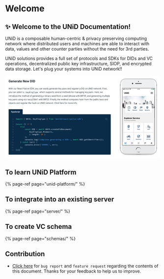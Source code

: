 # Welcome

## ✨ Welcome to the UNiD Documentation!

UNiD is a composable human-centric & privacy preserving computing network where distributed users and machines are able to interact with data, values and other counter parties without the need for 3rd parties.

UNiD solutions provides a full set of protocols and SDKs for DIDs and VC operations, decentralized public key infrastructure, SIOP,  and encrypted data storage. Let's plug your systems into UNiD network!!

![](.gitbook/assets/screen-shot-2021-01-04-at-2.55.00.png)



## To learn UNiD Platform

{% page-ref page="unid-platform/" %}

## To integrate into an existing server

{% page-ref page="server/" %}

## To create VC schema

{% page-ref page="schemas/" %}

## Contribution

* [Click here](https://github.com/getunid/unid-docs/issues/new/choose) for `bug report` and `feature request` regarding the contents of this document. Thanks for your feedback to help us to improve.

